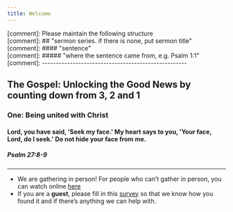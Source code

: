 ```yaml
---
title: Welcome
---
```



[comment]: Please maintain the following structure  
[comment]: ## "sermon series. if there is none, put sermon title"  
[comment]: #### "sentence"   
[comment]: ##### "where the sentence came from, e.g. Psalm 1:1"  
[comment]: ----------------------------------------------------  

## The Gospel: Unlocking the Good News by counting down from 3, 2 and 1

### One: Being united with Christ


#### Lord, you have said, 'Seek my face.' My heart says to you, 'Your face, Lord, do I seek.' Do not hide your face from me.

##### Psalm 27:8-9


---
- We are gathering in person! For people who can’t gather in person, you can watch online [here](https://stgeorgeshurstville.org.au/sunday-english-online)
- If you are a **guest**, please fill in this [survey](https://tinyurl.com/SGHACsurvey) so that we know how you found it and if there’s anything we can help with.
